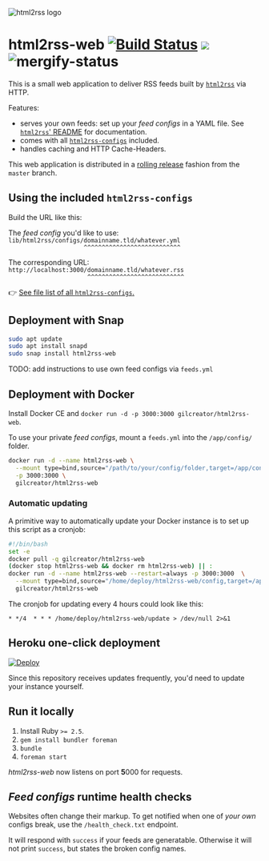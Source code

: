 ![html2rss logo](https://github.com/gildesmarais/html2rss/raw/master/support/logo.png)

# html2rss-web [![Build Status](https://travis-ci.com/gildesmarais/html2rss-web.svg?branch=master)](https://travis-ci.com/gildesmarais/html2rss-web) [![](https://images.microbadger.com/badges/version/gilcreator/html2rss-web.svg)](https://hub.docker.com/r/gilcreator/html2rss-web)![mergify-status](https://img.shields.io/endpoint.svg?url=https://gh.mergify.io/badges/gildesmarais/html2rss-web&style=flat)

This is a small web application to deliver RSS feeds
built by [`html2rss`](https://github.com/gildesmarais/html2rss) via HTTP.

Features:

- serves your own feeds: set up your _feed configs_ in a YAML file. See [`html2rss`' README](https://github.com/gildesmarais/html2rss/blob/master/README.md#usage-with-a-yaml-config-file) for documentation.
- comes with all [`html2rss-configs`](https://github.com/gildesmarais/html2rss-configs) included.
- handles caching and HTTP Cache-Headers.

This web application is distributed in a [rolling release](https://en.wikipedia.org/wiki/Rolling_release)
fashion from the `master` branch.

## Using the included `html2rss-configs`

Build the URL like this:

The _feed config_ you'd like to use:  
`lib/html2rss/configs/domainname.tld/whatever.yml`  
`‌ ‌ ‌ ‌ ‌ ‌ ‌ ‌ ‌ ‌ ‌ ‌ ‌ ‌ ‌ ‌ ‌ ‌ ‌ ‌ ‌ ‌^^^^^^^^^^^^^^^^^^^^^^^^^^^`

The corresponding URL:  
`http://localhost:3000/domainname.tld/whatever.rss`  
`‌ ‌ ‌ ‌ ‌ ‌ ‌ ‌ ‌ ‌ ‌ ‌ ‌ ‌ ‌ ‌ ‌ ‌ ‌ ‌ ‌ ‌ ^^^^^^^^^^^^^^^^^^^^^^^^^^^`

👉 [See file list of all `html2rss-configs`.](https://github.com/gildesmarais/html2rss-configs/tree/master/lib/html2rss/configs)

## Deployment with Snap

```bash
sudo apt update
sudo apt install snapd
sudo snap install html2rss-web
```

TODO: add instructions to use own feed configs via `feeds.yml`

## Deployment with Docker

Install Docker CE and `docker run -d -p 3000:3000 gilcreator/html2rss-web`.

To use your private _feed configs_, mount a `feeds.yml` into the `/app/config/` folder.

```bash
docker run -d --name html2rss-web \
  --mount type=bind,source="/path/to/your/config/folder,target=/app/config" \
  -p 3000:3000 \
  gilcreator/html2rss-web
```

### Automatic updating

A primitive way to automatically update your Docker instance is to set up this
script as a cronjob:

```bash
#!/bin/bash
set -e
docker pull -q gilcreator/html2rss-web
(docker stop html2rss-web && docker rm html2rss-web) || :
docker run -d --name html2rss-web --restart=always -p 3000:3000  \
  --mount type=bind,source="/home/deploy/html2rss-web/config,target=/app/config" \
  gilcreator/html2rss-web
```

The cronjob for updating every 4 hours could look like this:

```
* */4  * * * /home/deploy/html2rss-web/update > /dev/null 2>&1
```

## Heroku one-click deployment

[![Deploy](https://www.herokucdn.com/deploy/button.png)](https://heroku.com/deploy?template=https://github.com/gildesmarais/html2rss-web)

Since this repository receives updates frequently, you'd need to update your
instance yourself.

## Run it locally

1. Install Ruby `>= 2.5`.
2. `gem install bundler foreman`
3. `bundle`
4. `foreman start`

_html2rss-web_ now listens on port **5**000 for requests.

## _Feed configs_ runtime health checks

Websites often change their markup. To get notified when one of _your own_ configs
break, use the `/health_check.txt` endpoint.

It will respond with `success` if your feeds are generatable.
Otherwise it will not print `success`, but states the broken config names.

